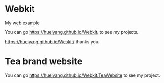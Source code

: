 # Webkit
My web example

You can go https://hueiyang.github.io/Webkit/ to see my projects.

<url>https://hueiyang.github.io/Webkit/</url>
thanks you.

# Tea brand website

You can go https://hueiyang.github.io/Webkit/TeaWebsite to see my project.
